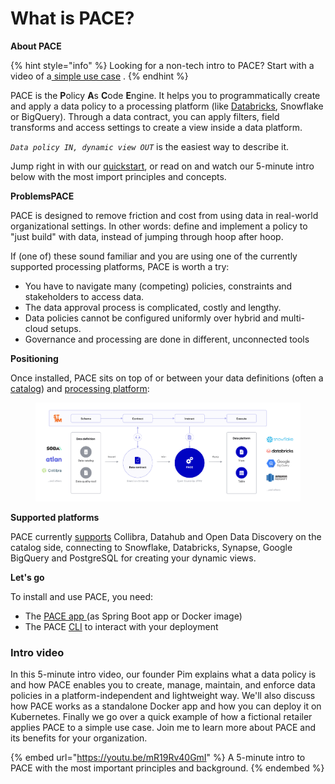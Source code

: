# What is PACE?

**About PACE**

{% hint style="info" %}
Looking for a non-tech intro to PACE? Start with a video of a[ simple use case](pace-server/getting-started/example-use-case.md) .
{% endhint %}

PACE is the **P**olicy **A**s **C**ode **E**ngine. It helps you to programmatically create and apply a data policy to a processing platform (like [Databricks](tutorials/databricks.md), Snowflake or BigQuery). Through a data contract, you can apply filters, field transforms and access settings to create a view inside a data platform.

_`Data policy IN, dynamic view OUT`_ is the easiest way to describe it.

Jump right in with our [quickstart](pace-server/getting-started/quickstart.md), or read on and watch our 5-minute intro below with the most import principles and concepts.&#x20;

**ProblemsPACE**

PACE is designed to remove friction and cost from using data in real-world organizational settings. In other words: define and implement a policy to "just build" with data, instead of jumping through hoop after hoop.

If (one of) these sound familiar and you are using one of the currently supported processing platforms, PACE is worth a try:

* You have to navigate many (competing) policies, constraints and stakeholders to access data.
* The data approval process is complicated, costly and lengthy.
* Data policies cannot be configured uniformly over hybrid and multi-cloud setups.
* Governance and processing are done in different, unconnected tools

**Positioning**

Once installed, PACE sits on top of or between your data definitions (often a [catalog](cli-docs/pace\_list\_catalogs.md)) and [processing platform](cli-docs/pace\_list\_processing-platforms.md):

<figure><img src=".gitbook/assets/PACE-process-2.0@2x+interlace (1).png" alt=""><figcaption></figcaption></figure>

**Supported platforms**

PACE currently [supports](reference/integrations/) Collibra, Datahub and Open Data Discovery on the catalog side, connecting to Snowflake, Databricks, Synapse, Google BigQuery and PostgreSQL for creating your dynamic views.

**Let's go**

To install and use PACE, you need:

* The [PACE app ](https://github.com/getstrm/pace)(as Spring Boot app or Docker image)
* The PACE [CLI](https://github.com/getstrm/cli) to interact with your deployment

### Intro video

In this 5-minute intro video, our founder Pim explains what a data policy is and how PACE enables you to create, manage, maintain, and enforce data policies in a platform-independent and lightweight way. We'll also discuss how PACE works as a standalone Docker app and how you can deploy it on Kubernetes. Finally we go over a quick example of how a fictional retailer applies PACE to a simple use case. Join me to learn more about PACE and its benefits for your organization.

{% embed url="https://youtu.be/mR19Rv40GmI" %}
A 5-minute intro to PACE with the most important principles and background.
{% endembed %}
